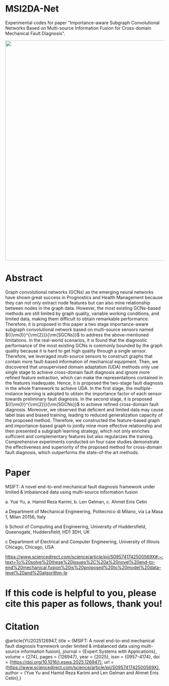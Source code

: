 # MSI2DA-Net

Experimental codes for paper "Importance-aware Subgraph Convolutional Networks Based on Multi-source Information Fusion for Cross-domain Mechanical Fault Diagnosis".

<div align=center>
<img src="https://github.com/Polimi-YuYue/MSI2DA-Net/blob/main/Overall%20Framework.png" width="700px">
</div>

# Abstract

Graph convolutional networks (GCNs) as the emerging neural networks have shown great success in Prognostics and Health Management because they can not only extract node features but can also mine relationship between nodes in the graph data. However, the most existing GCNs-based methods are still limited by graph quality, variable working conditions, and limited data, making them difficult to obtain remarkable performance. Therefore, it is proposed in this paper a two stage importance-aware subgraph convolutional network based on multi-source sensors named ${{\rm{I}}^{\rm{2}}}{\rm{SGCNs}}$ to address the above-mentioned limitations. In the real-world scenarios, it is found that the diagnostic performance of the most existing GCNs is commonly bounded by the graph quality because it is hard to get high quality through a single sensor. Therefore, we leveraged multi-source sensors to construct graphs that contain more fault-based information of mechanical equipment. Then, we discovered that unsupervised domain adaptation (UDA) methods only use single stage to achieve cross-domain fault diagnosis and ignore more refined feature extraction, which can make the representations contained in the features inadequate. Hence, it is proposed the two-stage fault diagnosis in the whole framework to achieve UDA. In the first stage, the multiple-instance learning is adopted to obtain the importance factor of each sensor towards preliminary fault diagnosis. In the second stage, it is proposed ${{\rm{I}}^{\rm{2}}}{\rm{SGCNs}}$ to achieve refined cross-domain fault diagnosis. Moreover, we observed that deficient and limited data may cause label bias and biased training, leading to reduced generalization capacity of the proposed method. Therefore, we constructed the feature-based graph and importance-based graph to jointly mine more effective relationship and then presented a subgraph learning strategy, which not only enriches sufficient and complementary features but also regularizes the training. Comprehensive experiments conducted on four case studies demonstrate the effectiveness and superiority of the proposed method for cross-domain fault diagnosis, which outperforms the state-of-the art methods.


# Paper

MSIFT: A novel end-to-end mechanical fault diagnosis framework under limited & imbalanced data using multi-source information fusion

a. Yue Yu, a. Hamid Reza Karimi, b. Len Gelman, c. Ahmet Enis Cetin

a Department of Mechanical Engineering, Politecnico di Milano, via La Masa 1, Milan 20156, Italy

b School of Computing and Engineering, University of Huddersfield, Queensgate, Huddersfield, HD1 3DH, UK

c Department of Electrical and Computer Engineering, University of Illinois Chicago, Chicago, USA

https://www.sciencedirect.com/science/article/pii/S095741742500569X#:~:text=To%20solve%20these%20issues%2C%20a%20novel%20end-to-end%20mechanical,fusion%20is%20proposed%20to%20model%20data-level%20and%20algorithm-le

# If this code is helpful to you, please cite this paper as follows, thank you!
# Citation

@article{YU2025126947,
title = {MSIFT: A novel end-to-end mechanical fault diagnosis framework under limited & imbalanced data using multi-source information fusion},
journal = {Expert Systems with Applications},
volume = {274},
pages = {126947},
year = {2025},
issn = {0957-4174},
doi = {https://doi.org/10.1016/j.eswa.2025.126947},
url = {https://www.sciencedirect.com/science/article/pii/S095741742500569X},
author = {Yue Yu and Hamid Reza Karimi and Len Gelman and Ahmet Enis Cetin},}

